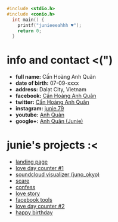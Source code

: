 
```c
#include <stdio.h>
#include <conio.h>
  int main() {
    printf("junieeeahhh ♥");
    return 0;
  }
```

# [](#info-and-contact-)info and contact <(")

- **full name:** Cấn Hoàng Anh Quân
- **date of birth:** 07-09-xxxx
- **address:** Dalat City, Vietnam
- **facebook:** [Cấn Hoàng Anh Quân](https://www.facebook.com/junieeeahhh)
- **twitter:** [Cấn Hoàng Anh Quân](https://twitter.com/juniedeeptry)
- **instagram:** [junie.79](https://www.instagram.com/junie.79/)
- **youtube:** [Anh Quân](https://www.youtube.com/channel%2FUCMvsAzrhy7_17nuQAPp8_nA%2F)
- **google+:** [Anh Quân (Junie)](https://plus.google.com/u/0/102479544213832178614)

# [](#junies-projects-)junie's projects :<

- [landing page](https://junie79.github.io/landing)
- [love day counter #1](https://junie79.github.io/lovedays)
- [soundcloud visualizer (juno_okyo)](https://junie79.github.io/soundcloud)
- [scare](https://junie79.github.io/daoma)
- [confess](https://junie79.github.io/totinh)
- [love story](https://junie79.github.io/lovestory)
- [facebook tools](https://junie79.github.io/facebooktools)
- [love day counter #2](https://junie79.github.io/love)
- [happy birthday](https://junie79.github.io/sinhnhat)
